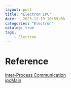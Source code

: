 ```yaml
---      
layout: post      
title: "Electron IPC"      
date:   2023-12-19 10:59:00       
categories: "Electron"      
catalog: true      
tags:       
    - Electron      
---      
```

      


# Reference
[Inter-Process Communication](https://www.electronjs.org/docs/latest/tutorial/ipc)    
[ipcMain](https://www.electronjs.org/docs/latest/api/ipc-main)  